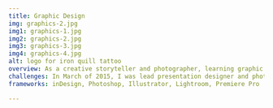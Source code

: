 ```yaml
---
title: Graphic Design
img: graphics-2.jpg
img1: graphics-1.jpg
img2: graphics-2.jpg
img3: graphics-3.jpg
img4: graphics-4.jpg
alt: logo for iron quill tattoo
overview: As a creative storyteller and photographer, learning graphic design was a matter of natural progression for me. More than four years ago I started attending workshops and collaborating with other artists in the area to create engaging, beautiful content. I've worked on a broad range of design projects that include website design, magazine layout, hand-lettering, corporate communications, infographics, wedding invitations, infographics, and logo creation.
challenges: In March of 2015, I was lead presentation designer and photographer for Total Administrative Service Corporation's annual company meeting and awards ceremony - a large event with 1,000 attendees. After talking with TASC about their goals for this project, they wanted a fresh look that would showcase their philanthropy and bring a youthful presence to their insurance environment. With a clean, minimalist approach we came up with a flat design and bright color palette that complimented the set design and each keynote speaker. TASC's event made the local news and management reported the highest ratings from employees to date.
frameworks: inDesign, Photoshop, Illustrator, Lightroom, Premiere Pro

---
```

